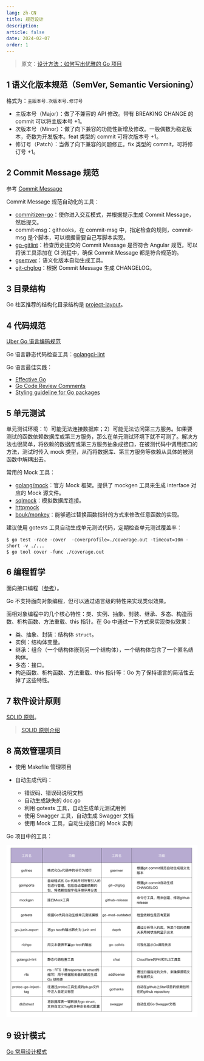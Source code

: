 ```yaml
---
lang: zh-CN
title: 规范设计
description:
article: false
date: 2024-02-07
order: 1
---
```


> 原文：[设计方法：如何写出优雅的 Go 项目](https://time.geekbang.com/column/article/384648?utm_campaign=geektime_search&utm_content=geektime_search&utm_medium=geektime_search&utm_source=geektime_search&utm_term=geektime_search)

## 1 语义化版本规范（SemVer, Semantic Versioning）

格式为：`主版本号.次版本号.修订号`

- 主版本号（Major）：做了不兼容的 API 修改。带有 BREAKING CHANGE 的 commit 可以将主版本号 +1。
- 次版本号（Minor）：做了向下兼容的功能性新增及修改。一般偶数为稳定版本，奇数为开发版本。feat 类型的 commit 可将次版本号 +1。
- 修订号（Patch）：当做了向下兼容的问题修正。fix 类型的 commit，可将修订号 +1。

## 2 Commit Message 规范

参考 [Commit Message](/front-end/configuration/3-commit-message.md)

Commit Message 规范自动化的工具：

- [commitizen-go](https://github.com/lintingzhen/commitizen-go)：使你进入交互模式，并根据提示生成 Commit Message，然后提交。
- commit-msg：githooks，在 commit-msg 中，指定检查的规则，commit-msg 是个脚本，可以根据需要自己写脚本实现。
- [go-gitlint](https://github.com/llorllale/go-gitlint)：检查历史提交的 Commit Message 是否符合 Angular 规范，可以将该工具添加在 CI 流程中，确保 Commit Message 都是符合规范的。
- [gsemver](https://github.com/arnaud-deprez/gsemver)：语义化版本自动生成工具。
- [git-chglog](https://github.com/git-chglog/git-chglog)：根据 Commit Message 生成 CHANGELOG。

## 3 目录结构

Go 社区推荐的结构化目录结构是 [project-layout](https://github.com/golang-standards/project-layout/blob/master/README_zh.md)。

## 4 代码规范

[Uber Go 语言编码规范](https://github.com/xxjwxc/uber_go_guide_cn)

Go 语言静态代码检查工具：[golangci-lint](https://github.com/golangci/golangci-lint)

Go 语言最佳实践：

- [Effective Go](https://go.dev/doc/effective_go)
- [Go Code Review Comments](https://go.dev/wiki/CodeReviewComments)
- [Styling guideline for Go packages](https://rakyll.org/style-packages/)

## 5 单元测试

单元测试环境：1）可能无法连接数据库；2）可能无法访问第三方服务。如果要测试的函数依赖数据库或第三方服务，那么在单元测试环境下就不可测了。解决方法也很简单，将依赖的数据库或第三方服务抽象成接口，在被测代码中调用接口的方法，测试时传入 mock 类型，从而将数据库、第三方服务等依赖从具体的被测函数中解耦出去。

常用的 Mock 工具：

- [golang/mock](https://github.com/golang/mock)：官方 Mock 框架。提供了 mockgen 工具来生成 interface 对应的 Mock 源文件。
- [sqlmock](https://github.com/DATA-DOG/go-sqlmock)：模拟数据库连接。
- [httpmock](https://github.com/jarcoal/httpmock)
- [bouk/monkey](https://github.com/bouk/monkey)：能够通过替换函数指针的方式来修改任意函数的实现。

建议使用 gotests 工具自动生成单元测试代码，定期检查单元测试覆盖率：

```shell
$ go test -race -cover  -coverprofile=./coverage.out -timeout=10m -short -v ./...
$ go tool cover -func ./coverage.out
```

## 6 编程哲学

面向接口编程（[参考](/coding/design-pattern/interface.md)）。

Go 不支持面向对象编程，但可以通过语言级的特性来实现类似效果。

面相对象编程中的几个核心特性：类、实例、抽象、封装、继承、多态、构造函数、析构函数、方法重载、this 指针。在 Go 中通过一下方式来实现类似效果：

- 类、抽象、封装：结构体 `struct`。
- 实例：结构体变量。
- 继承：组合（一个结构体嵌到另一个结构体），一个结构体包含了一个匿名结构体。
- 多态：接口。
- 构造函数、析构函数、方法重载、this 指针等：Go 为了保持语言的简洁性去掉了这些特性。

## 7 软件设计原则

[SOLID 原则](/coding/design-pattern/#solid-原则)。

> [SOLID 原则介绍](https://github.com/marmotedu/geekbang-go/blob/master/SOLID%E5%8E%9F%E5%88%99%E4%BB%8B%E7%BB%8D.md)

## 8 高效管理项目

- 使用 Makefile 管理项目

- 自动生成代码：
  - 错误码、错误码说明文档
  - 自动生成缺失的 doc.go
  - 利用 gotests 工具，自动生成单元测试用例
  - 使用 Swagger 工具，自动生成 Swagger 文档
  - 使用 Mock 工具，自动生成接口的 Mock 实例

Go 项目中的工具：

![](/images/go/go-tools.webp)

## 9 设计模式

[Go 常用设计模式](https://time.geekbang.com/column/article/386238?utm_campaign=geektime_search&utm_content=geektime_search&utm_medium=geektime_search&utm_source=geektime_search&utm_term=geektime_search)
